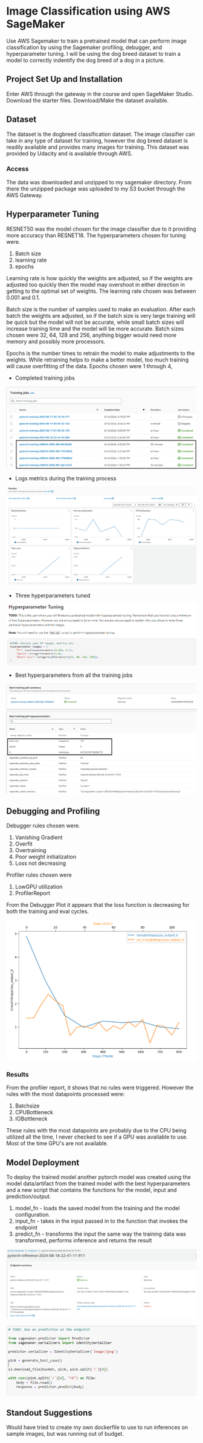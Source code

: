 # Image Classification using AWS SageMaker

Use AWS Sagemaker to train a pretrained model that can perform image classification by using the Sagemaker profiling, debugger, and hyperparameter tuning. I will be using the dog breed dataset to train a model to correctly indentify the dog breed of a dog in a picture. 

## Project Set Up and Installation
Enter AWS through the gateway in the course and open SageMaker Studio. 
Download the starter files.
Download/Make the dataset available. 

## Dataset
The dataset is the dogbreed classification dataset. The image classifier can take in any type of dataset for training, however the dog breed dataset is readily available and provides many images for training.
This dataset was provided by Udacity and is available through AWS. 

### Access
The data was downloaded and unzipped to my sagemaker directory. From there the unzipped package was uploaded to my S3 bucket through the AWS Gateway. 

## Hyperparameter Tuning
RESNET50 was the model chosen for the image classifier due to it providing more accuracy than RESNET18.
The hyperparameters chosen for tuning were.
  1. Batch size
  2. learning rate
  3. epochs

Learning rate is how quickly the weights are adjusted, so if the weights are adjusted too quickly then the model may overshoot in either direction in getting to the optimal set of weights.
The learning rate chosen was between 0.001 and 0.1.

Batch size is the number of samples used to make an evaluation. After each batch the weights are adjusted, so if the batch size is very large training will be quick but the model will not be accurate, while
small batch sizes will increase training time and the model will be more accurate. Batch sizes chosen were 32, 64, 128 and 256, anything bigger would need more memory and possibly more processors.

Epochs is the number times to retrain the model to make adjustments to the weights. While retraining helps to make a better model, too much training will cause overfitting of the data. Epochs chosen
were 1 through 4, 


- Completed training jobs

![completed training jobs](completed_training_jobs2.png)

- Logs metrics during the training process

![logs metrics](log_metrics_charts.png)

- Three hyperparameters tuned

![HP tuning parameters](HP_tuning_parameters.png)

- Best hyperparameters from all the training jobs

![best training job hyperparameters](Best_training_job_hyperparameters2.png)

## Debugging and Profiling
Debugger rules chosen were.

  1. Vanishing Gradient
  2. Overfit
  3. Overtraining
  4. Poor weight initialization
  5. Loss not decreasing

Profiler rules chosen were

  1. LowGPU utilization
  2. ProfilerReport

From the Debugger Plot it appears that the loss function is decreasing for both the training and eval cycles.

![tensor_plot](tensor_plot.png)

### Results
From the profiler report, it shows that no rules were triggered. However the rules with the most datapoints processed were:

  1. Batchsize
  2. CPUBottleneck
  3. IOBottleneck

These rules with the most datapoints are probably due to the CPU being utilized all the time, I never checked to see if a GPU was available to use.
Most of the time GPU's are not available.


## Model Deployment

To deploy the trained model another pytorch model was created using the model data/artifact from the trained model with the best hyperparameters and a new script that contains the
functions for the model, input and prediction/output.

  1. model_fn - loads the saved model from the training and the model configuration.
  2. input_fn - takes in the input passed in to the function that invokes the endpoint
  3. predict_fn - transforms the input the same way the training data was transformed, performs inference and returns the result

![endpoint summary](endpoint_summary.png)

![invoked endpoint](invoking_endpoint2.png)

## Standout Suggestions
Would have tried to create my own dockerfile to use to run inferences on sample images, but was running out of budget.
